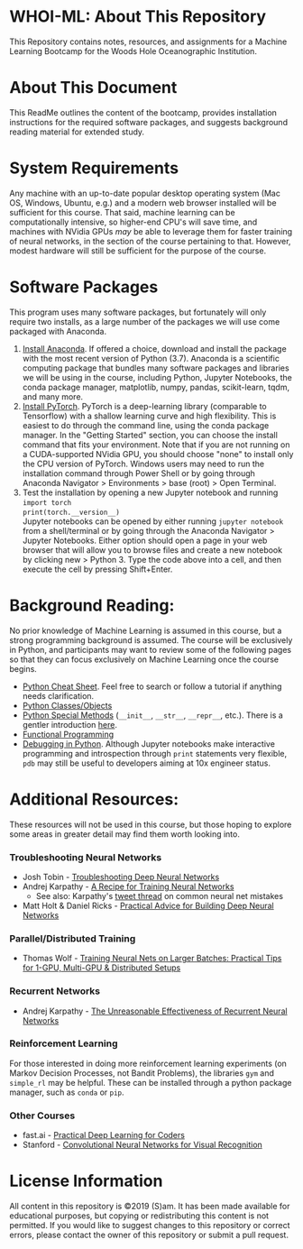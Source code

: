 # WHOI-ML: About This Repository
This Repository contains notes, resources, and assignments for a Machine Learning Bootcamp for the Woods Hole Oceanographic Institution.

# About This Document
This ReadMe outlines the content of the bootcamp, provides installation instructions for the required software packages, and suggests background reading material for extended study.

# System Requirements
Any machine with an up-to-date popular desktop operating system (Mac OS, Windows, Ubuntu, e.g.) and a modern web browser installed will be sufficient for this course. That said, machine learning can be computationally intensive, so higher-end CPU's will save time, and machines with NVidia GPUs _may_ be able to leverage them for faster training of neural networks, in the section of the course pertaining to that. However, modest hardware will still be sufficient for the purpose of the course.

# Software Packages
This program uses many software packages, but fortunately will only require two installs, as a large number of the packages we will use come packaged with Anaconda.  
1. [Install Anaconda](https://www.anaconda.com/distribution/). If offered a choice, download and install the package with the most recent version of Python (3.7). Anaconda is a scientific computing package that bundles many software packages and libraries we will be using in the course, including Python, Jupyter Notebooks, the conda package manager, matplotlib, numpy, pandas, scikit-learn, tqdm, and many more.
2. [Install PyTorch](https://pytorch.org/). PyTorch is a deep-learning library (comparable to Tensorflow) with a shallow learning curve and high flexibility. This is easiest to do through the command line, using the conda package manager. In the "Getting Started" section, you can choose the install command that fits your environment. Note that if you are not running on a CUDA-supported NVidia GPU, you should choose "none" to install only the CPU version of PyTorch. Windows users may need to run the installation command through Power Shell or by going through Anaconda Navigator > Environments > base (root) > Open Terminal.
3. Test the installation by opening a new Jupyter notebook and running  
`import torch`  
`print(torch.__version__)`    
Jupyter notebooks can be opened by either running `jupyter notebook` from a shell/terminal or by going through the Anaconda Navigator > Jupyter Notebooks. Either option should open a page in your web browser that will allow you to browse files and create a new notebook by clicking new > Python 3. Type the code above into a cell, and then execute the cell by pressing Shift+Enter.

# Background Reading:
No prior knowledge of Machine Learning is assumed in this course, but a strong programming background is assumed. The course will be exclusively in Python, and participants may want to review some of the following pages so that they can focus exclusively on Machine Learning once the course begins.  
- [Python Cheat Sheet](https://perso.limsi.fr/pointal/_media/python:cours:mementopython3-english.pdf). Feel free to search or follow a tutorial if anything needs clarification.
- [Python Classes/Objects](https://www.w3schools.com/python/python_classes.asp)
- [Python Special Methods](https://micropyramid.com/blog/python-special-class-methods-or-magic-methods/) (`__init__`, `__str__`, `__repr__`, etc.). There is a gentler introduction [here](https://dbader.org/blog/python-dunder-methods).
- [Functional Programming](https://kite.com/blog/python/functional-programming/)
- [Debugging in Python](https://realpython.com/python-debugging-pdb/). Although Jupyter notebooks make interactive programming and introspection through `print` statements very flexible, `pdb` may still be useful to developers aiming at 10x engineer status.

# Additional Resources:
These resources will not be used in this course, but those hoping to explore some areas in greater detail may find them worth looking into.

### Troubleshooting Neural Networks
- Josh Tobin - [Troubleshooting Deep Neural Networks](http://josh-tobin.com/troubleshooting-deep-neural-networks.html)
- Andrej Karpathy - [A Recipe for Training Neural Networks](http://karpathy.github.io/2019/04/25/recipe/)
    - See also: Karpathy's [tweet thread](https://twitter.com/karpathy/status/1013244313327681536) on common neural net mistakes
- Matt Holt & Daniel Ricks - [Practical Advice for Building Deep Neural Networks](https://pcc.cs.byu.edu/2017/10/02/practical-advice-for-building-deep-neural-networks/)

### Parallel/Distributed Training
- Thomas Wolf - [Training Neural Nets on Larger Batches: Practical Tips for 1-GPU, Multi-GPU & Distributed Setups](https://medium.com/huggingface/training-larger-batches-practical-tips-on-1-gpu-multi-gpu-distributed-setups-ec88c3e51255)

### Recurrent Networks
- Andrej Karpathy - [The Unreasonable Effectiveness of Recurrent Neural Networks](http://karpathy.github.io/2015/05/21/rnn-effectiveness/)

### Reinforcement Learning
For those interested in doing more reinforcement learning experiments (on Markov Decision Processes, not Bandit Problems), the libraries `gym` and `simple_rl` may be helpful. These can be installed through a python package manager, such as `conda` or `pip`.

### Other Courses
- fast.ai - [Practical Deep Learning for Coders](https://course.fast.ai/index.html)
- Stanford - [Convolutional Neural Networks for Visual Recognition](http://cs231n.github.io/)

# License Information
All content in this repository is ©2019 (S)am. It has been made available for educational purposes, but copying or redistributing this content is not permitted. If you would like to suggest changes to this repository or correct errors, please contact the owner of this repository or submit a pull request.
